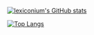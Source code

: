 [![lexiconium's GitHub stats](https://github-readme-stats.vercel.app/api?username=lexiconium)](https://github.com/anuraghazra/github-readme-stats)

[![Top Langs](https://github-readme-stats.vercel.app/api/top-langs/?username=lexiconium&langs_count=3)](https://github.com/anuraghazra/github-readme-stats)

<!--
**lexiconium/lexiconium** is a ✨ _special_ ✨ repository because its `README.md` (this file) appears on your GitHub profile.

Here are some ideas to get you started:

- 🔭 I’m currently working on ...
- 🌱 I’m currently learning ...
- 👯 I’m looking to collaborate on ...
- 🤔 I’m looking for help with ...
- 💬 Ask me about ...
- 📫 How to reach me: ...
- 😄 Pronouns: ...
- ⚡ Fun fact: ...
-->
